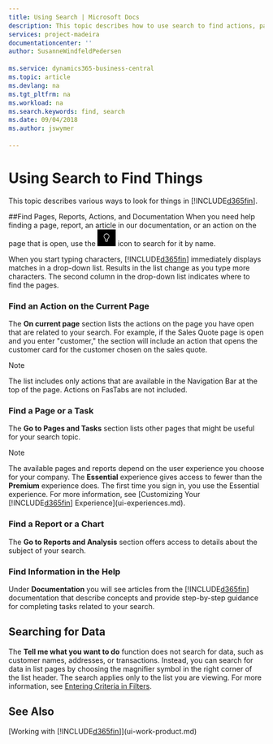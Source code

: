 ```yaml
---
title: Using Search | Microsoft Docs
description: This topic describes how to use search to find actions, pages, reports, documentation, and data.
services: project-madeira
documentationcenter: ''
author: SusanneWindfeldPedersen

ms.service: dynamics365-business-central
ms.topic: article
ms.devlang: na
ms.tgt_pltfrm: na
ms.workload: na
ms.search.keywords: find, search
ms.date: 09/04/2018
ms.author: jswymer

---
```

# Using Search to Find Things
This topic describes various ways to look for things in [!INCLUDE[d365fin](includes/d365fin_md.md)].

##Find Pages, Reports, Actions, and Documentation 
When you need help finding a page, report, an article in our documentation, or an action on the page that is open, use the ![Tell me what you want to do](media/ui-search/search.png "Search for Page or Report") icon to search for it by name.

When you start typing characters, [!INCLUDE[d365fin](includes/d365fin_md.md)] immediately displays matches in a drop-down list. Results in the list change as you type more characters. The second column in the drop-down list indicates where to find the pages. 

### Find an Action on the Current Page
The **On current page** section lists the actions on the page you have open that are related to your search. For example, if the Sales Quote page is open and you enter "customer," the section will include an action that opens the customer card for the customer chosen on the sales quote. 

> [!NOTE]  
> The list includes only actions that are available in the Navigation Bar at the top of the page. Actions on FasTabs are not included.  

### Find a Page or a Task
The **Go to Pages and Tasks** section lists other pages that might be useful for your search topic.   

> [!NOTE]  
>   The available pages and reports depend on the user experience you choose for your company. The **Essential** experience gives access to fewer than the **Premium** experience does. The first time you sign in, you use the Essential experience. For more information, see [Customizing Your [!INCLUDE[d365fin](includes/d365fin_md.md)] Experience](ui-experiences.md).

### Find a Report or a Chart
The **Go to Reports and Analysis** section offers access to details about the subject of your search.  

### Find Information in the Help
Under **Documentation** you will see articles from the [!INCLUDE[d365fin](includes/d365fin_md.md)] documentation that describe concepts and provide step-by-step guidance for completing tasks related to your search.  

## Searching for Data
<!--Need to verify this section-->
The **Tell me what you want to do** function does not search for data, such as customer names, addresses, or transactions. Instead, you can search for data in list pages by choosing the magnifier symbol in the right corner of the list header. The search applies only to the list you are viewing. For more information, see [Entering Criteria in Filters](ui-enter-criteria-filters.md).


## See Also
[Working with [!INCLUDE[d365fin](includes/d365fin_md.md)]](ui-work-product.md)
